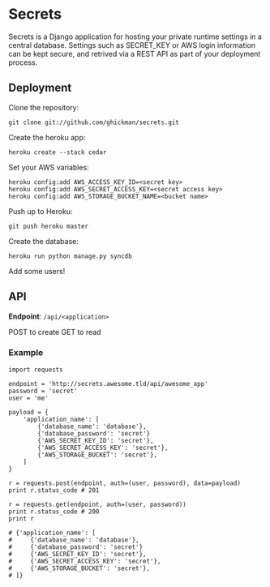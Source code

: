# Secrets

Secrets is a Django application for hosting your private runtime settings in a central database. Settings such as SECRET_KEY or AWS login information can be kept secure, and retrived via a REST API as part of your deployment process.

## Deployment
Clone the repository:

    git clone git://github.com/ghickman/secrets.git

Create the heroku app:

    heroku create --stack cedar

Set your AWS variables:

    heroku config:add AWS_ACCESS_KEY_ID=<secret key>
    heroku config:add AWS_SECRET_ACCESS_KEY=<secret access key>
    heroku config:add AWS_STORAGE_BUCKET_NAME=<bucket name>

Push up to Heroku:

    git push heroku master

Create the database:

    heroku run python manage.py syncdb

Add some users!


## API
**Endpoint**: `/api/<application>`

POST to create
GET to read

### Example

    import requests

    endpoint = 'http://secrets.awesome.tld/api/awesome_app'
    password = 'secret'
    user = 'me'

    payload = {
        'application_name': [
            {'database_name': 'database'},
            {'database_password': 'secret'}
            {'AWS_SECRET_KEY_ID': 'secret'},
            {'AWS_SECRET_ACCESS_KEY': 'secret'},
            {'AWS_STORAGE_BUCKET': 'secret'},
        ]
    }

    r = requests.post(endpoint, auth=(user, password), data=payload)
    print r.status_code # 201

    r = requests.get(endpoint, auth=(user, password))
    print r.status_code # 200
    print r

    # {'application_name': [
    #     {'database_name': 'database'},
    #     {'database_password': 'secret'}
    #     {'AWS_SECRET_KEY_ID': 'secret'},
    #     {'AWS_SECRET_ACCESS_KEY': 'secret'},
    #     {'AWS_STORAGE_BUCKET': 'secret'},
    # ]}

